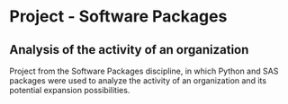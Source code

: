 # Project - Software Packages
## Analysis of the activity of an organization
Project from the Software Packages discipline, in which Python and SAS packages were used to analyze the activity of an organization and its potential expansion possibilities.
